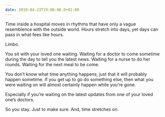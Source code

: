 ```yaml
---
date: 2019-04-23T19:00:00.0+02:00
---
```


Time inside a hospital moves in rhythms that have only a vague resemblence with the outside world. Hours stretch into days, yet days can pass in what fees like hours.

Limbo.

You sit with your loved one waiting. Waiting for a doctor to come sometime during the day to tell you the latest news. Waiting for a nurse to do her rounds. Waiting for the next meal to be come.

You don’t know what time anything happens, just that it will probably happen sometime. If you get up to go do something else, then what you were waiting on will almost certainly happen while you’re gone. 

Especially if you’re waiting on the latest updates from one of your loved one’s doctors.

So you stay. Just to make sure. And, time stretches on.
